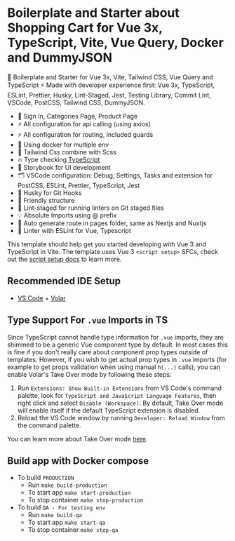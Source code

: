 # Boilerplate and Starter about Shopping Cart for Vue 3x, TypeScript, Vite, Vue Query, Docker and DummyJSON

🚀 Boilerplate and Starter for Vue 3x, Vite, Tailwind CSS, Vue Query and TypeScript ⚡️ Made with developer experience first: Vue 3x, TypeScript, ESLint, Prettier, Husky, Lint-Staged, Jest, Testing Library, Commit Lint, VSCode, PostCSS, Tailwind CSS, DummyJSON.

- 🚀 Sign In, Categories Page, Product Page
- ⚡ All configuration for api calling (using axios)
- ⚡ All configuration for routing, included guards
- 💎 Using docker for multiple env
- 🎁 Tailwind Css combine with Scss
- 🔥 Type checking [TypeScript](https://www.typescriptlang.org)
- 🎉 Storybook for UI development
- 🗂 VSCode configuration: Debug, Settings, Tasks and extension for PostCSS, ESLint, Prettier, TypeScript, Jest
- 🦊 Husky for Git Hooks
- 🚓 Friendly structure
- 🚫 Lint-staged for running linters on Git staged files
- 💡 Absolute Imports using @ prefix
- 🎁 Auto generate route in pages folder, same as Nextjs and Nuxtjs
- 📏 Linter with ESLint for Vue, Typescript

This template should help get you started developing with Vue 3 and TypeScript in Vite. The template uses Vue 3 `<script setup>` SFCs, check out the [script setup docs](https://v3.vuejs.org/api/sfc-script-setup.html#sfc-script-setup) to learn more.

## Recommended IDE Setup

- [VS Code](https://code.visualstudio.com/) + [Volar](https://marketplace.visualstudio.com/items?itemName=Vue.volar)

## Type Support For `.vue` Imports in TS

Since TypeScript cannot handle type information for `.vue` imports, they are shimmed to be a generic Vue component type by default. In most cases this is fine if you don't really care about component prop types outside of templates. However, if you wish to get actual prop types in `.vue` imports (for example to get props validation when using manual `h(...)` calls), you can enable Volar's Take Over mode by following these steps:

1. Run `Extensions: Show Built-in Extensions` from VS Code's command palette, look for `TypeScript and JavaScript Language Features`, then right click and select `Disable (Workspace)`. By default, Take Over mode will enable itself if the default TypeScript extension is disabled.
2. Reload the VS Code window by running `Developer: Reload Window` from the command palette.

You can learn more about Take Over mode [here](https://github.com/johnsoncodehk/volar/discussions/471).

## Build app with Docker compose

- To build `PRODUCTION`
  - Run `make build-production`
  - To start app `make start-production`
  - To stop container `make stop-production`
- To build `QA - For testing env`
  - Run `make build-qa`
  - To start app `make start-qa`
  - To stop container `make stop-qa`
